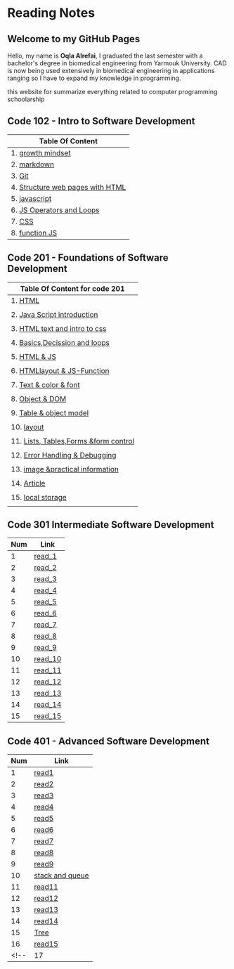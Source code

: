 # Reading Notes

## Welcome to my GitHub Pages
Hello,
my name is **Oqla Alrefai**, I graduated the last semester with a bachelor's degree in biomedical engineering from Yarmouk University.
CAD is now being used extensively in biomedical engineering in applications ranging so I have to expand my knowledge in programming.

this website for summarize everything related to computer programming schoolarship 
## **Code 102 - Intro to Software Development**

| Table Of Content |
| ----------- |
| 1. [growth mindset](https://oqlaalrefai.github.io/reading-notes/growth) |
| 2. [markdown](https://oqlaalrefai.github.io/reading-notes/read1) |
| 3. [Git](https://oqlaalrefai.github.io/reading-notes/read2) |
| 4. [Structure web pages with HTML](https://oqlaalrefai.github.io/reading-notes/read3) |
| 5. [javascript](https://oqlaalrefai.github.io/reading-notes/read4) |
| 6. [JS Operators and Loops](https://oqlaalrefai.github.io/reading-notes/read5) |
| 7. [CSS](https://oqlaalrefai.github.io/reading-notes/read6) |
| 8. [function JS](https://oqlaalrefai.github.io/reading-notes/read7) |


## **Code 201 - Foundations of Software Development**

| Table Of Content for code 201 |
| ----------- |
| 1. [HTML](https://oqlaalrefai.github.io/reading-notes/read8) |
|  |
| 2. [Java Script introduction](https://oqlaalrefai.github.io/reading-notes/read9) |
|  |
| 3. [HTML text and intro to css ](https://oqlaalrefai.github.io/reading-notes/read10)|
|  |
| 4. [Basics,Decission and loops ](https://oqlaalrefai.github.io/reading-notes/read11) |
|  |
| 5. [HTML & JS ](https://oqlaalrefai.github.io/reading-notes/read12) |
|  |
| 6. [HTMLlayout & JS-Function ](https://oqlaalrefai.github.io/reading-notes/read13) |
|  |
| 7. [Text & color & font ](https://oqlaalrefai.github.io/reading-notes/read14) |
|  |
| 8. [Object & DOM ](https://oqlaalrefai.github.io/reading-notes/read15) |
|  |
| 9. [Table & object model ](https://oqlaalrefai.github.io/reading-notes/read16) |
|  |
| 10. [layout ](https://oqlaalrefai.github.io/reading-notes/read17) |
|  |
| 11. [Lists, Tables,Forms &form control ](https://oqlaalrefai.github.io/reading-notes/read18) |
|  |
| 12. [Error Handling & Debugging ](https://oqlaalrefai.github.io/reading-notes/read19) |
|  |
| 13. [image &practical information ](https://oqlaalrefai.github.io/reading-notes/read20) |
|  |
| 14. [Article ](https://oqlaalrefai.github.io/reading-notes/read21) |
|  |
| 15. [local storage ](https://oqlaalrefai.github.io/reading-notes/read22) |
|  |


## **Code 301 Intermediate Software Development**

| Num               | Link                                                                                    |
| ----------------- | --------------------------------------------------------------------------------------- |
| 1                 | [read_1](https://oqlaalrefai.github.io/reading-notes/read_1)                            |
| 2                 | [read_2](https://oqlaalrefai.github.io/reading-notes/read_2)                            |
| 3                 | [read_3](https://oqlaalrefai.github.io/reading-notes/read_3)                            |
| 4                 | [read_4](https://oqlaalrefai.github.io/reading-notes/read_4)                            |
| 5                 | [read_5](https://oqlaalrefai.github.io/reading-notes/read_5)                            |
| 6                 | [read_6](https://oqlaalrefai.github.io/reading-notes/read_6)                            |
| 7                 | [read_7](https://oqlaalrefai.github.io/reading-notes/read_7)                            |
| 8                 | [read_8](https://oqlaalrefai.github.io/reading-notes/read_8)                            |
| 9                 | [read_9](https://oqlaalrefai.github.io/reading-notes/read_9)                            |
| 10                | [read_10](https://oqlaalrefai.github.io/reading-notes/read_10)                          |
| 11                | [read_11](https://oqlaalrefai.github.io/reading-notes/read_11)                          |
| 12                | [read_12](https://oqlaalrefai.github.io/reading-notes/read_12)                          |
| 13                | [read_13](https://oqlaalrefai.github.io/reading-notes/read_13)                          |
| 14                | [read_14](https://oqlaalrefai.github.io/reading-notes/read_14)                          |
| 15                | [read_15](https://oqlaalrefai.github.io/reading-notes/read_15)                          |

## **Code 401 - Advanced Software Development**
| Num               | Link                                                                                    |
| ----------------- | --------------------------------------------------------------------------------------- |
| 1                 | [read1](https://oqlaalrefai.github.io/reading-notes/read401/read1)                      |
| 2                 | [read2](https://oqlaalrefai.github.io/reading-notes/read401/read2)                      |
| 3                 | [read3](https://oqlaalrefai.github.io/reading-notes/read401/read3)                      |
| 4                 | [read4](https://oqlaalrefai.github.io/reading-notes/read401/read4)                      |
| 5                 | [read5](https://oqlaalrefai.github.io/reading-notes/read401/read5)                      |
| 6                 | [read6](https://oqlaalrefai.github.io/reading-notes/read401/read6)                      |
| 7                 | [read7](https://oqlaalrefai.github.io/reading-notes/read401/read7)                      |
| 8                 | [read8](https://oqlaalrefai.github.io/reading-notes/read401/read8)                      |
| 9                 | [read9](https://oqlaalrefai.github.io/reading-notes/read401/read9)                      |
| 10                | [stack and queue](https://oqlaalrefai.github.io/reading-notes/read401/stackQueue)       |
| 11                | [read11](https://oqlaalrefai.github.io/reading-notes/read401/read11)                    |
| 12                | [read12](https://oqlaalrefai.github.io/reading-notes/read401/read12)                    |
| 13                | [read13](https://oqlaalrefai.github.io/reading-notes/read401/read13)                    |
| 14                | [read14](https://oqlaalrefai.github.io/reading-notes/read401/read14)                    |
| 15                | [Tree](https://oqlaalrefai.github.io/reading-notes/read401/Tree)                        |
| 16                | [read15](https://oqlaalrefai.github.io/reading-notes/read401/read15)                    |
<!-- | 17                | [read14](https://oqlaalrefai.github.io/reading-notes/read401/read17)                    | -->